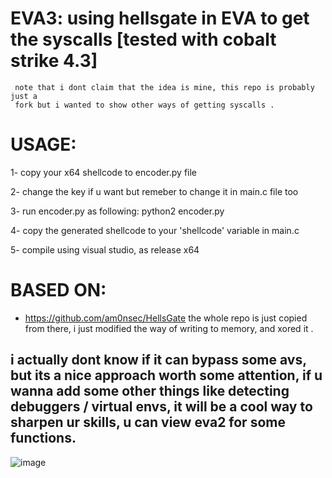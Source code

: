 # EVA3: using hellsgate in EVA to get the syscalls [tested with cobalt strike 4.3]
     note that i dont claim that the idea is mine, this repo is probably just a
     fork but i wanted to show other ways of getting syscalls .

# USAGE: 

1- copy your x64 shellcode to encoder.py file

2- change the key if u want but remeber to change it in main.c file too 

3- run encoder.py as following:
python2 encoder.py

4- copy the generated shellcode to your 'shellcode' variable in main.c 

5- compile using visual studio, as release x64 


# BASED ON:
- https://github.com/am0nsec/HellsGate the whole repo is just copied from there, i just modified the way of writing to memory, and xored it .

## i actually dont know if it can bypass some avs, but its a nice approach worth some attention, if u wanna add some other things like detecting debuggers / virtual envs, it will be a cool way to sharpen ur skills, u can view eva2 for some functions. 

![image](https://user-images.githubusercontent.com/66519611/133883316-591c5969-ee67-4ee6-b1ca-274701ab8d86.png)


